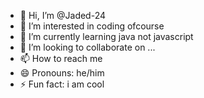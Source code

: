 - 👋 Hi, I’m @Jaded-24
- 👀 I’m interested in coding ofcourse
- 🌱 I’m currently learning java not javascript
- 💞️ I’m looking to collaborate on ...
- 📫 How to reach me 
- 😄 Pronouns: he/him
- ⚡ Fun fact: i am cool

<!---
Jaded-24/Jaded-24 is a ✨ special ✨ repository because its `README.md` (this file) appears on your GitHub profile.
You can click the Preview link to take a look at your changes.
--->
